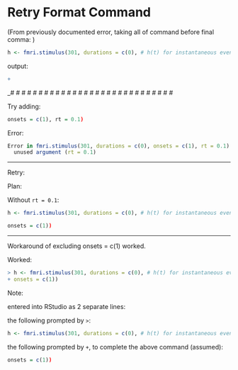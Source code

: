 # Retry Format Command

(From previously documented error, taking all of command before final comma: )

```r
h <- fmri.stimulus(301, durations = c(0), # h(t) for instantaneous event at t=0, onsets = c(1), rt = 0.1)
```

output:

```r
+
```

_# # # # # # # # # # # # # # # # # # # # # # # # # # # # #

Try adding:

```r
onsets = c(1), rt = 0.1)
```

Error:

```r
Error in fmri.stimulus(301, durations = c(0), onsets = c(1), rt = 0.1) : 
  unused argument (rt = 0.1)
```


____

Retry:

Plan:

Without `rt = 0.1`:

```r
h <- fmri.stimulus(301, durations = c(0), # h(t) for instantaneous event at t=0, onsets = c(1), rt = 0.1)
```

```r
onsets = c(1))
```

____

Workaround of excluding onsets = c(1) worked.

Worked:

```r
> h <- fmri.stimulus(301, durations = c(0), # h(t) for instantaneous event at t=0, onsets = c(1), rt = 0.1)
+ onsets = c(1))
```

Note:

entered into RStudio as 2 separate lines:

the following prompted by `>`:

```r
h <- fmri.stimulus(301, durations = c(0), # h(t) for instantaneous event at t=0, onsets = c(1), rt = 0.1)
```

the following prompted by `+`, to complete the above command (assumed):

```r
onsets = c(1))
```
